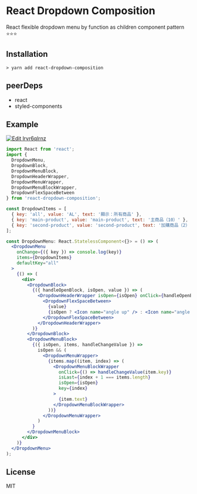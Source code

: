 # React Dropdown Composition

React flexible dropdown menu by function as children component pattern ⭐️⭐️⭐️

## Installation

```
> yarn add react-dropdown-composition
```

## peerDeps

- react
- styled-components

## Example

[![Edit lrvr6qlrnz](https://codesandbox.io/static/img/play-codesandbox.svg)](https://codesandbox.io/s/lrvr6qlrnz)

```jsx
import React from 'react';
import {
  DropdownMenu,
  DropdownBlock,
  DropdownMenuBlock,
  DropdownHeaderWrapper,
  DropdownMenuWrapper,
  DropdownMenuBlockWrapper,
  DropdownFlexSpaceBetween
} from 'react-dropdown-composition';

const DropdownItems = [
  { key: 'all', value: 'AL', text: '顯示：所有商品' },
  { key: 'main-product', value: 'main-product', text: '主商品（10）' },
  { key: 'second-product', value: 'second-product', text: '加購商品（2）' }
];

const DropdownMenu: React.StatelessComponent<{}> = () => (
  <DropdownMenu
    onChange={({ key }) => console.log(key)}
    items={DropdownItems}
    defaultKey="all"
  >
    {() => (
      <div>
        <DropdownBlock>
          {({ handleOpenBlock, isOpen, value }) => (
            <DropdownHeaderWrapper isOpen={isOpen} onClick={handleOpenBlock}>
              <DropdownFlexSpaceBetween>
                {value}
                {isOpen ? <Icon name="angle up" /> : <Icon name="angle down" />}
              </DropdownFlexSpaceBetween>
            </DropdownHeaderWrapper>
          )}
        </DropdownBlock>
        <DropdownMenuBlock>
          {({ isOpen, items, handleChangeValue }) =>
            isOpen && (
              <DropdownMenuWrapper>
                {items.map((item, index) => (
                  <DropdownMenuBlockWrapper
                    onClick={() => handleChangeValue(item.key)}
                    isLast={index + 1 === items.length}
                    isOpen={isOpen}
                    key={index}
                  >
                    {item.text}
                  </DropdownMenuBlockWrapper>
                ))}
              </DropdownMenuWrapper>
            )
          }
        </DropdownMenuBlock>
      </div>
    )}
  </DropdownMenu>
);
```

## License

MIT
